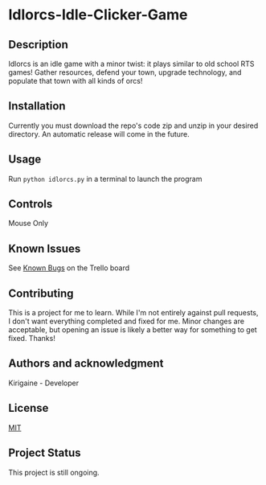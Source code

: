 ﻿# Idlorcs-Idle-Clicker-Game

## Description

Idlorcs is an idle game with a minor twist: it plays similar to old school RTS games! Gather resources, defend your town, upgrade technology, and populate that town with all kinds of orcs! 

## Installation
Currently you must download the repo's code zip and unzip in your desired directory. An automatic release will come in the future.
## Usage
Run ```python idlorcs.py``` in a terminal to launch the program
## Controls
Mouse Only
## Known Issues
See [Known Bugs](https://trello.com/b/8NwtYscP/idlorcs-idle-game) on the Trello board
## Contributing

This is a project for me to learn. While I'm not entirely against pull requests, I don't want everything completed and fixed for me. Minor changes are acceptable,
but opening an issue is likely a better way for something to get fixed. Thanks!

## Authors and acknowledgment

Kirigaine - Developer

## License

[MIT](https://choosealicense.com/licenses/mit/)

## Project Status

This project is still ongoing.

